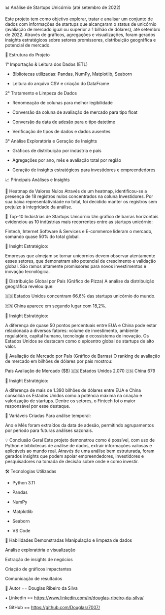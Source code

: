 📊 Análise de Startups Unicórnio (até setembro de 2022)

Este projeto tem como objetivo explorar, tratar e analisar um conjunto de dados com informações de startups que alcançaram o status de unicórnio (avaliação de mercado igual ou superior a 1 bilhão de dólares), até setembro de 2022. Através de gráficos, agregações e visualizações, foram gerados insights estratégicos sobre setores promissores, distribuição geográfica e potencial de mercado.

📁 Estrutura do Projeto

1° Importação & Leitura dos Dados (ETL)

- Bibliotecas utilizadas: Pandas, NumPy, Matplotlib, Seaborn

- Leitura do arquivo CSV e criação do DataFrame

2° Tratamento e Limpeza de Dados

- Renomeação de colunas para melhor legibilidade

- Conversão da coluna de avaliação de mercado para tipo float

- Conversão da data de adesão para o tipo datetime

- Verificação de tipos de dados e dados ausentes

3° Análise Exploratória e Geração de Insights

- Gráficos de distribuição por indústria e país

- Agregações por ano, mês e avaliação total por região

- Geração de insights estratégicos para investidores e empreendedores


📈 Principais Análises e Insights


🔹 Heatmap de Valores Nulos
Através de um heatmap, identificou-se a presença de 18 registros nulos concentrados na coluna Investidores. Por sua baixa representatividade no total, foi decidido manter os registros sem prejuízo à integridade da análise.

🔹 Top-10 Indústrias de Startups Unicórnio
Um gráfico de barras horizontais evidenciou as 10 indústrias mais recorrentes entre as startups unicórnio:

Fintech, Internet Software & Services e E-commerce lideram o mercado, somando quase 50% do total global.

📌 Insight Estratégico:

Empresas que almejam se tornar unicórnios devem observar atentamente esses setores, que demonstram alto potencial de crescimento e validação global. São ramos altamente promissores para novos investimentos e inovação tecnológica.

🔹 Distribuição Global por País (Gráfico de Pizza)
A análise da distribuição geográfica revelou que:

🇺🇸 Estados Unidos concentram 66,6% das startups unicórnio do mundo.

🇨🇳 China aparece em segundo lugar com 18,2%.

📌 Insight Estratégico:

A diferença de quase 50 pontos percentuais entre EUA e China pode estar relacionada a diversos fatores: volume de investimento, ambiente regulatório, capital humano, tecnologia e ecossistema de inovação. Os Estados Unidos se destacam como o epicentro global de startups de alto valor.

🔹 Avaliação de Mercado por País (Gráfico de Barras)
O ranking de avaliação de mercado em bilhões de dólares por país mostrou:

País	               Avaliação de Mercado ($B)
🇺🇸 Estados Unidos           	2.070
🇨🇳 China                     	 679

📌 Insight Estratégico:

A diferença de mais de 1.390 bilhões de dólares entre EUA e China consolida os Estados Unidos como a potência máxima na criação e valorização de startups. Dentre os setores, o Fintech foi o maior responsável por esse destaque.

📅 Variáveis Criadas
Para análise temporal:

Ano e Mês foram extraídos da data de adesão, permitindo agrupamentos por período para futuras análises sazonais.

💡 Conclusão Geral
Este projeto demonstrou como é possível, com uso de Python e bibliotecas de análise de dados, extrair informações valiosas e aplicáveis ao mundo real. Através de uma análise bem estruturada, foram gerados insights que podem apoiar empreendedores, investidores e pesquisadores na tomada de decisão sobre onde e como investir.

🛠️ Tecnologias Utilizadas
- Python 3.11

- Pandas

- NumPy

- Matplotlib

- Seaborn

- VS Code

🧠 Habilidades Demonstradas
Manipulação e limpeza de dados

Análise exploratória e visualização

Extração de insights de negócios

Criação de gráficos impactantes

Comunicação de resultados

📌 Autor == Douglas Ribeiro da Silva 

• LinkedIn == https://www.linkedin.com/in/douglas-ribeiro-da-silva/

• GitHub == https://github.com/Douglasr7007/

